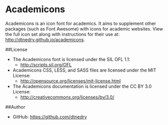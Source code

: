 Academicons
===========
Academicons is an icon font for academics. It aims to supplement other packages (such as Font Awesome) with icons for academic websites. View the full icon set along with instructions for their use at: http://dtnedry.github.io/academicons.

##License
- The Academicons font is licensed under the SIL OFL 1.1:
  - http://scripts.sil.org/OFL
- Academicons CSS, LESS, and SASS files are licensed under the MIT License:
  - http://opensource.org/licenses/mit-license.html
- The Academicons documentation is licensed under the CC BY 3.0 License:
  - http://creativecommons.org/licenses/by/3.0/

##Author
- GitHub: https://github.com/dtnedry
